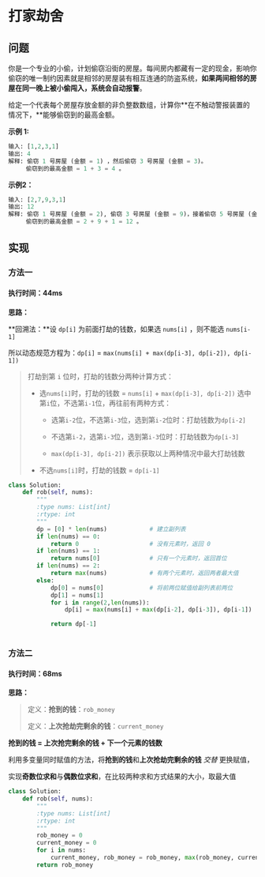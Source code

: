 # 打家劫舍

## 问题

你是一个专业的小偷，计划偷窃沿街的房屋。每间房内都藏有一定的现金，影响你偷窃的唯一制约因素就是相邻的房屋装有相互连通的防盗系统，**如果两间相邻的房屋在同一晚上被小偷闯入，系统会自动报警**。

给定一个代表每个房屋存放金额的非负整数数组，计算你**在不触动警报装置的情况下，**能够偷窃到的最高金额。

**示例 1:**

```python
输入: [1,2,3,1]
输出: 4
解释: 偷窃 1 号房屋 (金额 = 1) ，然后偷窃 3 号房屋 (金额 = 3)。
     偷窃到的最高金额 = 1 + 3 = 4 。
```

**示例2：**

```python
输入: [2,7,9,3,1]
输出: 12
解释: 偷窃 1 号房屋 (金额 = 2), 偷窃 3 号房屋 (金额 = 9)，接着偷窃 5 号房屋 (金额 = 1)。
     偷窃到的最高金额 = 2 + 9 + 1 = 12 。
```

## 实现

### 方法一

#### 执行时间：44ms

**思路：**

**回溯法：**设 `dp[i]` 为前面打劫的钱数，如果选 `nums[i]` ，则不能选 `nums[i-1]`

所以动态规范方程为：`dp[i]` = `max(nums[i] + max(dp[i-3], dp[i-2]), dp[i-1])`

> 打劫到第 `i` 位时，打劫的钱数分两种计算方式：
>
> - 选`nums[i]`时，打劫的钱数 = `nums[i]` + `max(dp[i-3], dp[i-2])` 
>   选中第`i`位，不选第`i-1`位，再往前有两种方式：
>
>   - 选第`i-2`位，不选第`i-3`位，选到第`i-2`位时：打劫钱数为`dp[i-2]`
>   - 不选第`i-2`，选第`i-3`位，选到第`i-3`位时：打劫钱数为`dp[i-3]`
>
>   - `max(dp[i-3], dp[i-2])` 表示获取以上两种情况中最大打劫钱数
>
> - 不选`nums[i]`时，打劫的钱数 = `dp[i-1]`

```python
class Solution:
    def rob(self, nums):
        """
        :type nums: List[int]
        :rtype: int
        """
        dp = [0] * len(nums)			# 建立副列表
        if len(nums) == 0:
            return 0					# 没有元素时，返回 0
        if len(nums) == 1:
            return nums[0]				# 只有一个元素时，返回首位
        if len(nums) == 2:
            return max(nums)			# 有两个元素时，返回两者最大值
        else:
            dp[0] = nums[0]				# 将前两位赋值给副列表前两位
            dp[1] = nums[1]
            for i in range(2,len(nums)):
                dp[i] = max(nums[i] + max(dp[i-2], dp[i-3]), dp[i-1])

            return dp[-1]
        
```

### 方法二

#### 执行时间：68ms

**思路：**

> 定义：**抢到的钱**：`rob_money` 
>
> 定义：**上次抢劫完剩余的钱**：`current_money`

**抢到的钱 = 上次抢完剩余的钱 + 下一个元素的钱数**

利用多变量同时赋值的方法，将**抢到的钱**和**上次抢劫完剩余的钱** *交替* 更换赋值，

实现**奇数位求和**与**偶数位求和**，在比较两种求和方式结果的大小，取最大值

```python
class Solution:
    def rob(self, nums):
        """
        :type nums: List[int]
        :rtype: int
        """
        rob_money = 0
        current_money = 0
        for i in nums:
            current_money, rob_money = rob_money, max(rob_money, current_money + i)  # 选相邻中最大的
        return rob_money
```

